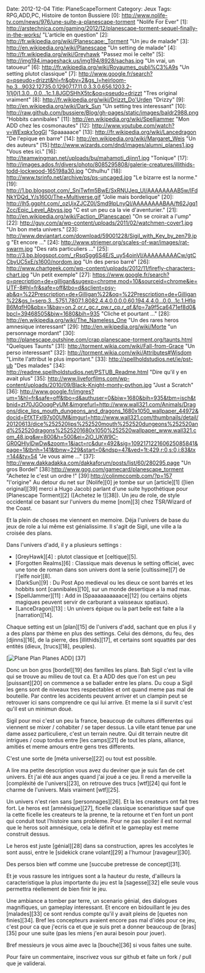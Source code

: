 Date: 2012-12-04
Title: PlaneScapeTorment
Category: Jeux
Tags: RPG,ADD,PC, Histoire de tonton Bussiere
[0]: http://www.nolife-tv.com/news/976/une-suite-a-planescape-torment  "Nolife For Ever"
[1]: http://arstechnica.com/gaming/2012/12/planescape-torment-sequel-finally-in-the-works/  "L'article en question"
[2]: http://fr.wikipedia.org/wiki/Planescape:_Torment "Un jeu de malade"
[3]: http://en.wikipedia.org/wiki/Planescape "Un setting de malade" 
[4]: http://fr.wikipedia.org/wiki/Greyhawk "Passez moi le celte" 
[5]: http://img194.imageshack.us/img194/8928/sachas.jpg "Un vrai, un tatoueur" 
[6]: http://fr.wikipedia.org/wiki/Royaumes_oubli%C3%A9s "Un setting plutot classique" 
[7]: http://www.google.fr/search?q=pseudo+drizzt&hl=fr&gbv=2&gs_l=heirloom-hp.3...9032.12735.0.12907.17.11.0.3.3.0.656.1203.2-1j1j0j1.3.0...0.0...1c.1.8JGDSHhX5tc&oq=pseudo+drizzt "Tres original vraiment"
[8]: http://fr.wikipedia.org/wiki/Drizzt_Do'Urden "Drizzy" 
[9]: http://en.wikipedia.org/wiki/Dark_Sun "Un setting tres interessant" 
[10]: http://raw.github.com/bussiere/Blog/gh-pages/static/images/baldr2988.png "Hobbits cannibales" 
[11]: http://en.wikipedia.org/wiki/Spelljammer "Mon ADD chez les cosmonautes" 
[12]: http://www.youtube.com/watch?v=WExqkx1ogGI "Spaaaaace" 
[13]: http://fr.wikipedia.org/wiki/Lancedragon "De l'epique en barre" 
[14]: http://en.wikipedia.org/wiki/Margaret_Weis "Un des auteurs" 
[15]:http://www.wizards.com/dnd/images/alumni_planes1.jpg "Vous etes ici." 
[16]: http://teamwingman.net/uploads/bu/mahamoti_djinn1.jpg "Tonique" 
[17]: http://images.ados.fr/divers/photo/8085295808/galerie-creatures/illithids-todd-lockwood-165198a30.jpg "Cthulhu" 
[18]: http://www.tsrinfo.net/archive/ps/ps-uncaged.jpg "Le bizarre est la norme." 
[19]: http://1.bp.blogspot.com/_SniTwfm5BwE/SxRNUJeq_UI/AAAAAAAAB5w/lFdNkYDQd_Y/s1600/The+Multiverse.gif "Jolie mais bordelique" 
[20]: http://lh5.ggpht.com/_ozUjxZJCZ0I/Smd9IpLnyQI/AAAAAAAABAA/ft62Jgq1Zcc/Epic_Level_Abyss.jpg "C est un peu ca la vie d'aventurier." 
[21]: http://en.wikipedia.org/wiki/Faction_(Planescape) "On se croirait a l'ump" 
[22]: http://guy.com/a/wp-content/uploads/2011/02/watchmen-cover1.jpg "Un bon meta univers."
[23]: http://www.deviantart.com/download/59001228/Sigil_with_Key_by_zen79.jpg "Et encore ..."
[24]: http://www.striemer.org/scales-of-war/images/rat-swarm.jpg "Des rats particuliers ..." 
[25]: http://3.bp.blogspot.com/_rRsqSgg6S4E/S_uy54oinVI/AAAAAAAAACw/gtCCbyUC5xE/s1600/nordom.jpg "Un des perso barré" 
[26]: http://www.chartgeek.com/wp-content/uploads/2012/11/firefly-characters-chart.jpg "Un petit exemple" 
[27]: https://www.google.fr/search?q=precription+de+gilligan&sugexp=chrome,mod=10&sourceid=chrome&ie=UTF-8#hl=fr&safe=off&tbo=d&sclient=psy-ab&q=%22Prescription+de+Gilligan%22&oq=%22Prescription+de+Gilligan%22&gs_l=serp.3...5751.7807.1.8082.4.4.0.0.0.0.60.194.4.4.0...0.0...1c.1.HfIqB6MqfH0&pbx=1&bav=on.2,or.r_gc.r_pw.r_cp.r_qf.&fp=7a9f5ca6471ef8d0&bpcl=39468505&biw=1680&bih=935 "Cliche et pourtant ..." 
[28]: http://en.wikipedia.org/wiki/The_Nameless_One "Un des rares heros amnesique interessant" 
[29]: http://en.wikipedia.org/wiki/Morte "un personnage mordant" 
[30]: http://planescape.outshine.com/crap.planescape-torment.org/taunts.html "Quelques Taunts" 
[31]: http://torment.wikia.com/wiki/Fall-from-Grace "Un perso interessant" 
[32]: http://torment.wikia.com/wiki/Attributes#Wisdom "Limite l'attribut le plus important." 
[33]: http://spellholdstudios.net/ie/pst-ub "Des malades" 
[34]: http://readme.spellholdstudios.net/PSTUB_Readme.html "Dire qu'il y en avait plus" 
[35]: http://www.liveforfilms.com/wp-content/uploads/2010/09/Black-Knight-monty-python.jpg "Just a Scratch" 
[36]: http://www.google.fr/imgres?um=1&hl=fr&safe=off&tbo=d&authuser=0&biw=1680&bih=935&tbm=isch&tbnid=zt70JGOoqgPyUM:&imgrefurl=http://www.wall321.com/Animals/Dragons/dice_lips_mouth_dungeons_and_dragons_1680x1050_wallpaper_44972&docid=EfXTFxl97s00UM&imgurl=http://www.wall321.com/thumbnails/detail/20120613/dice%252520lips%252520mouth%252520dungeons%252520and%252520dragons%2525201680x1050%252520wallpaper_www.wall321.com_48.jpg&w=800&h=500&ei=2jO_UKW9C-GR0QHlyIDwDw&zoom=1&iact=rc&dur=492&sig=109217122160625085841&page=1&tbnh=141&tbnw=229&start=0&ndsp=47&ved=1t:429,r:0,s:0,i:83&tx=144&ty=54 "Je vous aime ..." 
[37]: http://www.dakkadakka.com/dakkaforum/posts/list/60/280295.page "Un gros Bordel" 
[38]:http://www.gog.com/gamecard/planescape_torment "Achetez le c'est un ordre !"
[39]:http://colinmccomb.com/?p=157 "l'origine"
Au detour du net sur [Nolife][0] je tombe sur un [article][1]  ([lien original][39] merci a Hugo Jacob) parlant d'une suite hypothétique pour [Planescape Torment][2] ([Achetez le !][38]). Un jeu de role, de style occidental ce basant sur l'univers du meme [nom][3] chez TSR/Wizard of the Coast.

Et la plein de choses me viennent en memoire. Déja l'univers de base du jeux de role a lui même est génialissime. Il s'agit de Sigil, une ville a la croisée des plans.

Dans l'univers d'add, il y a plusieurs settings :

* [GreyHawk][4] : plutot classique et [celtique][5].
* [Forgotten Realms][6] : Classique mais devenus le setting officiel, avec une tone de roman dans son univers dont la serie [cultissime][7] de l'[elfe noir][8].
* [DarkSun][9] : Du Post Apo medieval ou les dieux ce sont barrés et les hobbits sont [cannibales][10], sur un monde desertique a la mad max.
* [SpellJammer][11] : Add in [Spaaaaaaaaaace][12] (ou certains objets magiques peuvent servir de carburant a vaisseaux spatiaux).
* [LanceDragon][13] : Un univers épique ou la part belle est faite a la [narration][14].

Chaque setting est un [plan][15] de l'univers d'add, sachant que en plus il y a des plans par thème en plus des settings. Celui des démons, du feu, des [djinns][16], de la pierre, des [illithids][17], et certains sont squattés par des entités (dieux, [trucs][18], peuples).

[![Plane Plan Planes ADD](http://raw.github.com/bussiere/Blog/gh-pages/static/images/planes_thumb.jpg)] [37]

Donc un bon gros [bordel][19] des familles les plans. Bah Sigil c'est la ville qui se trouve au milieu de tout ca.
Et a ADD des que l'on est un peu [puissant][20] on commence a se ballader entre les plans. Du coup a Sigil les gens sont de niveaux tres respectables et ont quand meme pas mal de bouteille. Par contre les accidents peuvent arriver et un clampin peut se retrouver ici sans comprendre ce qui lui arrive. Et meme la si il survit c'est qu'il est un minimun doué.

Sigil pour moi c'est un peu la france, beaucoup de cultures differentes qui viennent se mixer / cohabiter / se taper dessus. La ville etant tenue par une dame assez particuliere, c'est un terrain neutre.
Qui dit terrain neutre dit intrigues / coup tordus entre [les camps][21] de tout les plans, alliance, amitiés et meme  amours entre gens tres differents.

C'est une sorte de [méta universe][22] ou tout est possible.

A lire ma petite description vous avez du deviner que je suis fan de cet univers. Et j'ai été aux anges quand j'ai joué a ce jeu. Il rend a merveille la [compléxité de l'univers][23], on retrouve des trucs [wtf][24] qui font le charme de l'univers. Mais vraiment [wtf][25].

Un univers n'est rien sans  [personnages][26]. Et la les createurs ont fait tres fort. Le heros est [amnésique][27], ficelle classique scenaristique sauf que la cette ficelle les createurs te la prenne, te la retourne et t'en font un pont qui conduit tout l'histoire sans probleme. Pour ne pas spoiler il est normal que le heros soit amnésique, cela le définit et le gameplay est meme construit dessus.

Le heros est juste [génial][28] dans sa construction, apres les accolytes le sont aussi, entre le [sidekick crane volant][29] a l'humour [ravageur][30].

Des persos bien wtf comme une [succube pretresse de concept][31].

Et je vous rassure les intrigues sont a la hauteur du reste, d'ailleurs la caracteristique la plus importante du jeu est la [sagesse][32] elle seule vous permettra réellement de bien finir le jeu.

Une ambiance a tomber par terre, un scenario génial, des dialogues magnifiques, un gameplay interessant.
Et encore en bidouillant le jeu des [malades][33] ce sont rendus compte qu'il y avait pleins de [quetes non finies][34].
Bref les concepteurs avaient encore pas mal d'idés pour ce jeu, c'est pour ca que j'ecris ca et que je suis pret a donner beaucoup de [bras][35] pour une suite (pas les miens j'en aurai besoin pour jouer).

Bref messieurs je vous aime avec la [bouche][36] si vous faites une suite.


Pour faire un commentaire, inscrivez vous sur github et faite un fork / pull que je validerai.


